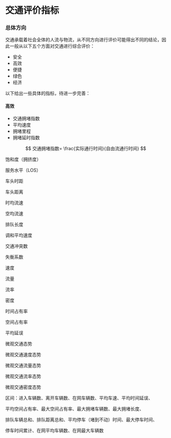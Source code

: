 # 交通评价指标

### 总体方向

交通承载着社会全体的人流与物流，从不同方向进行评价可能得出不同的结论，因此一般从以下五个方面对交通进行综合评价：

* 安全
* 高效
* 便捷
* 绿色
* 经济

以下给出一些具体的指标，待进一步完善：

#### 高效

* 交通拥堵指数
* 平均速度
* 拥堵里程
* 拥堵延时指数

$$
交通拥堵指数= \frac{实际通行时间}{自由流通行时间}
$$



饱和度（拥挤度）

服务水平（LOS）



车头时距

车头距离

时均流速

空均流速

排队长度

调和平均速度

交通冲突数

失衡系数



速度

流量

流率

密度

时间占有率

空间占有率

平均延误

微观交通态势

微观交通速度态势

微观交通流量态势

微观交通流率态势

微观交通密度态势



区间：进入车辆数、离开车辆数、在网车辆数、平均车速、平均时间延误、

平均空间占有率、最大空间占有率、最大拥堵车辆数、最大拥堵长度、

排队车辆总和、排队距离总和、平均停车（堵到不动）时间、最大停车时间、

停车时间累计、在网平均车辆数、在网最大车辆数
